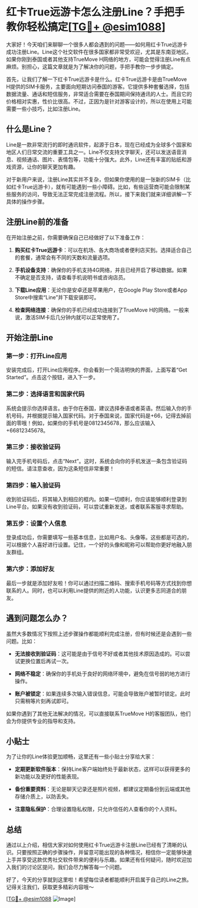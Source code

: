 # 红卡True远游卡怎么注册Line？手把手教你轻松搞定[[TG💪+ @esim1088](https://t.me/s/esim1088)]

大家好！今天咱们来聊聊一个很多人都会遇到的问题——如何用红卡True远游卡成功注册Line。Line这个社交软件在很多国家都非常受欢迎，尤其是东南亚地区。如果你刚到泰国或者其他支持TrueMove H网络的地方，可能会觉得注册Line有点麻烦。别担心，这篇文章就是为了解决你的问题，手把手教你一步步搞定。

首先，让我们了解一下红卡True远游卡是什么。红卡True远游卡是由TrueMove H提供的SIM卡服务，主要面向短期访问泰国的游客。它提供多种套餐选择，包括数据流量、通话和短信服务，非常适合需要在泰国期间保持通讯的人士。而且它的价格相对实惠，性价比很高。不过，正因为是针对游客设计的，所以在使用上可能需要一些小技巧，比如注册Line。

## 什么是Line？

Line是一款非常流行的即时通讯软件，起源于日本，现在已经成为全球多个国家和地区人们日常交流的重要工具之一。Line不仅支持文字聊天，还可以发送语音消息、视频通话、图片、表情包等，功能十分强大。此外，Line还有丰富的贴纸和游戏资源，让你的聊天更加有趣。

对于新用户来说，注册Line其实并不复杂，但如果你使用的是一张新的SIM卡（比如红卡True远游卡），就有可能遇到一些小障碍。比如，有些运营商可能会限制某些服务的访问，导致无法正常完成注册流程。所以，接下来我们就来详细讲解一下具体的操作步骤。

## 注册Line前的准备

在开始注册之前，你需要确保自己已经做好了以下准备工作：

1. **购买红卡True远游卡**：可以在机场、各大商场或者便利店买到。选择适合自己的套餐，通常会有不同的天数和流量选项。
   
2. **手机设备支持**：确保你的手机支持4G网络，并且已经开启了移动数据。如果不确定是否支持，请查看手机说明书或咨询店员。

3. **下载Line应用**：无论你是安卓还是苹果用户，在Google Play Store或者App Store中搜索“Line”并下载安装即可。

4. **检查网络连接**：确保你的手机已经成功连接到了TrueMove H的网络。一般来说，激活SIM卡后几分钟内就可以正常使用了。

## 开始注册Line

### 第一步：打开Line应用

安装完成后，打开Line应用程序。你会看到一个简洁明快的界面，上面写着“Get Started”。点击这个按钮，进入下一步。

### 第二步：选择语言和国家代码

系统会提示你选择语言。由于你在泰国，建议选择泰语或者英语。然后输入你的手机号码，并根据提示输入国家代码。对于泰国来说，国家代码是+66，记得去掉前面的零哦！例如，如果你的手机号是0812345678，那么应该输入+66812345678。

### 第三步：接收验证码

输入完手机号码后，点击“Next”。这时，系统会向你的手机发送一条包含验证码的短信。请注意查收，因为这条短信非常重要！

### 第四步：输入验证码

收到验证码后，将其输入到相应的框内。如果一切顺利，你应该能够顺利登录到Line平台。如果没有收到验证码，可以尝试重新发送，或者联系客服寻求帮助。

### 第五步：设置个人信息

登录成功后，你需要填写一些基本信息，比如用户名、头像等。这些都是可选的，可以根据个人喜好进行设置。记住，一个好的头像和昵称可以帮助你更好地融入朋友群组。

### 第六步：添加好友

最后一步就是添加好友啦！你可以通过扫描二维码、搜索手机号码等方式找到你想联系的人。同时，也可以利用Line提供的附近的人功能，认识更多志同道合的朋友。

## 遇到问题怎么办？

虽然大多数情况下按照上述步骤操作都能顺利完成注册，但有时候还是会遇到一些问题。比如：

- **无法接收到验证码**：这可能是由于信号不好或者其他技术原因造成的。可以尝试更换位置后再试一次。
  
- **网络不稳定**：确保你的手机处于良好的网络环境中，避免在信号弱的地方进行操作。

- **账户被锁定**：如果连续多次输入错误信息，可能会导致账户被暂时锁定。此时只需稍等片刻再试即可。

如果你遇到了其他无法解决的情况，可以直接联系TrueMove H的客服团队，他们会为你提供专业的指导和支持。

## 小贴士

为了让你的Line体验更加顺畅，这里还有一些小贴士分享给大家：

- **定期更新软件版本**：保持Line客户端始终处于最新状态，这样可以获得更多的新功能以及更好的性能表现。
  
- **备份重要资料**：无论是聊天记录还是照片视频，都建议定期备份到云端或其他存储介质上，以防丢失。
  
- **注意隐私保护**：合理设置隐私权限，只允许信任的人查看你的个人资料。

## 总结

通过以上介绍，相信大家对如何使用红卡True远游卡注册Line已经有了清晰的认识。只要按照正确的步骤操作，并留意可能出现的各种情况，相信你一定能够快速上手并享受这款优秀社交软件带来的便利与乐趣。如果还有任何疑问，随时欢迎加入我们的讨论区提问，我们会尽力解答每一个问题。

好了，今天的分享就到这里啦！希望每位读者都能顺利开启属于自己的Line之旅。记得关注我们，获取更多精彩内容哦～

[[TG💪+ @esim1088](https://t.me/s/esim1088) ![Image](https://i.postimg.cc/4NQfJmqS/Snipaste-2025-05-13-00-14-12.png)]